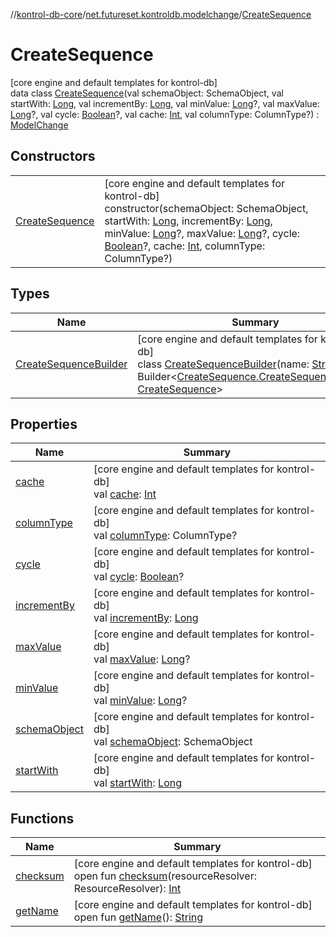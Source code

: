 //[kontrol-db-core](../../../index.md)/[net.futureset.kontroldb.modelchange](../index.md)/[CreateSequence](index.md)

# CreateSequence

[core engine and default templates for kontrol-db]\
data class [CreateSequence](index.md)(val schemaObject: SchemaObject, val startWith: [Long](https://kotlinlang.org/api/latest/jvm/stdlib/kotlin/-long/index.html), val incrementBy: [Long](https://kotlinlang.org/api/latest/jvm/stdlib/kotlin/-long/index.html), val minValue: [Long](https://kotlinlang.org/api/latest/jvm/stdlib/kotlin/-long/index.html)?, val maxValue: [Long](https://kotlinlang.org/api/latest/jvm/stdlib/kotlin/-long/index.html)?, val cycle: [Boolean](https://kotlinlang.org/api/latest/jvm/stdlib/kotlin/-boolean/index.html)?, val cache: [Int](https://kotlinlang.org/api/latest/jvm/stdlib/kotlin/-int/index.html), val columnType: ColumnType?) : [ModelChange](../-model-change/index.md)

## Constructors

| | |
|---|---|
| [CreateSequence](-create-sequence.md) | [core engine and default templates for kontrol-db]<br>constructor(schemaObject: SchemaObject, startWith: [Long](https://kotlinlang.org/api/latest/jvm/stdlib/kotlin/-long/index.html), incrementBy: [Long](https://kotlinlang.org/api/latest/jvm/stdlib/kotlin/-long/index.html), minValue: [Long](https://kotlinlang.org/api/latest/jvm/stdlib/kotlin/-long/index.html)?, maxValue: [Long](https://kotlinlang.org/api/latest/jvm/stdlib/kotlin/-long/index.html)?, cycle: [Boolean](https://kotlinlang.org/api/latest/jvm/stdlib/kotlin/-boolean/index.html)?, cache: [Int](https://kotlinlang.org/api/latest/jvm/stdlib/kotlin/-int/index.html), columnType: ColumnType?) |

## Types

| Name | Summary |
|---|---|
| [CreateSequenceBuilder](-create-sequence-builder/index.md) | [core engine and default templates for kontrol-db]<br>class [CreateSequenceBuilder](-create-sequence-builder/index.md)(name: [String](https://kotlinlang.org/api/latest/jvm/stdlib/kotlin/-string/index.html)) : Builder&lt;[CreateSequence.CreateSequenceBuilder](-create-sequence-builder/index.md), [CreateSequence](index.md)&gt; |

## Properties

| Name | Summary |
|---|---|
| [cache](cache.md) | [core engine and default templates for kontrol-db]<br>val [cache](cache.md): [Int](https://kotlinlang.org/api/latest/jvm/stdlib/kotlin/-int/index.html) |
| [columnType](column-type.md) | [core engine and default templates for kontrol-db]<br>val [columnType](column-type.md): ColumnType? |
| [cycle](cycle.md) | [core engine and default templates for kontrol-db]<br>val [cycle](cycle.md): [Boolean](https://kotlinlang.org/api/latest/jvm/stdlib/kotlin/-boolean/index.html)? |
| [incrementBy](increment-by.md) | [core engine and default templates for kontrol-db]<br>val [incrementBy](increment-by.md): [Long](https://kotlinlang.org/api/latest/jvm/stdlib/kotlin/-long/index.html) |
| [maxValue](max-value.md) | [core engine and default templates for kontrol-db]<br>val [maxValue](max-value.md): [Long](https://kotlinlang.org/api/latest/jvm/stdlib/kotlin/-long/index.html)? |
| [minValue](min-value.md) | [core engine and default templates for kontrol-db]<br>val [minValue](min-value.md): [Long](https://kotlinlang.org/api/latest/jvm/stdlib/kotlin/-long/index.html)? |
| [schemaObject](schema-object.md) | [core engine and default templates for kontrol-db]<br>val [schemaObject](schema-object.md): SchemaObject |
| [startWith](start-with.md) | [core engine and default templates for kontrol-db]<br>val [startWith](start-with.md): [Long](https://kotlinlang.org/api/latest/jvm/stdlib/kotlin/-long/index.html) |

## Functions

| Name | Summary |
|---|---|
| [checksum](../-model-change/checksum.md) | [core engine and default templates for kontrol-db]<br>open fun [checksum](../-model-change/checksum.md)(resourceResolver: ResourceResolver): [Int](https://kotlinlang.org/api/latest/jvm/stdlib/kotlin/-int/index.html) |
| [getName](../-model-change/get-name.md) | [core engine and default templates for kontrol-db]<br>open fun [getName](../-model-change/get-name.md)(): [String](https://kotlinlang.org/api/latest/jvm/stdlib/kotlin/-string/index.html) |
